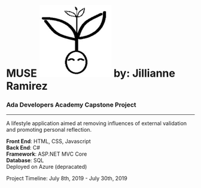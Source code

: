 # MUSE ![Muse Logo created by Jillianne](Muse/wwwroot/favicon_io/android-chrome-192x192.png "Muse Logo created by Jillianne")  by: Jillianne Ramirez
### Ada Developers Academy Capstone Project

<hr />

<p>A lifestyle application aimed at removing influences of external validation and promoting personal reflection.</p>

<p><b>Front End</b>: HTML, CSS, Javascript<br>
  <b>Back End</b>: C#<br>
  <b>Framework</b>: ASP.NET MVC Core<br>
  <b>Database</b>: SQL<br>
Deployed on Azure (depracated)<p>
  
<p>Project Timeline: July 8th, 2019 - July 30th, 2019</p>

